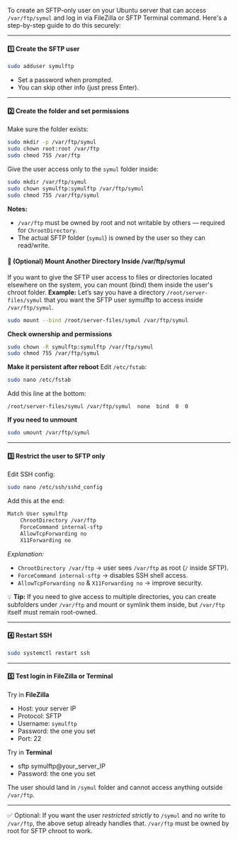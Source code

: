 To create an SFTP-only user on your Ubuntu server that can access `/var/ftp/symul` and log in via FileZilla or SFTP Terminal command. Here's a step-by-step guide to do this securely:

---

#### 1️⃣ Create the SFTP user

```bash
sudo adduser symulftp
```
- Set a password when prompted.
- You can skip other info (just press Enter).

---

#### 2️⃣ Create the folder and set permissions
Make sure the folder exists:

```bash
sudo mkdir -p /var/ftp/symul
sudo chown root:root /var/ftp
sudo chmod 755 /var/ftp
```
Give the user access only to the `symul` folder inside:

```bash
sudo mkdir /var/ftp/symul
sudo chown symulftp:symulftp /var/ftp/symul
sudo chmod 755 /var/ftp/symul
```
**Notes:**

- `/var/ftp` must be owned by root and not writable by others — required for `ChrootDirectory`.
- The actual SFTP folder (`symul`) is owned by the user so they can read/write.


#### 🧩 (Optional) Mount Another Directory Inside /var/ftp/symul
If you want to give the SFTP user access to files or directories located elsewhere on the system, you can mount (bind) them inside the user's chroot folder.
**Example:**
Let’s say you have a directory `/root/server-files/symul` that you want the SFTP user symulftp to access inside `/var/ftp/symul`.
```bash
sudo mount --bind /root/server-files/symul /var/ftp/symul
```
**Check ownership and permissions**
```bash
sudo chown -R symulftp:symulftp /var/ftp/symul
sudo chmod 755 /var/ftp/symul
```

**Make it persistent after reboot**
Edit `/etc/fstab`:
```bash
sudo nano /etc/fstab
```
Add this line at the bottom:
```nano
/root/server-files/symul /var/ftp/symul  none  bind  0  0
```
**If you need to unmount**
```bash
sudo umount /var/ftp/symul
```

---

#### 3️⃣ Restrict the user to SFTP only
Edit SSH config:

```bash
sudo nano /etc/ssh/sshd_config
```
Add this at the end:

```bash
Match User symulftp
    ChrootDirectory /var/ftp
    ForceCommand internal-sftp
    AllowTcpForwarding no
    X11Forwarding no
```
*Explanation:*
- `ChrootDirectory /var/ftp` → user sees `/var/ftp` as root (`/` inside SFTP).
- `ForceCommand internal-sftp` → disables SSH shell access.
- `AllowTcpForwarding no` & `X11Forwarding no` → improve security.

💡 **Tip:** If you need to give access to multiple directories, you can create subfolders under `/var/ftp` and mount or symlink them inside, but `/var/ftp` itself must remain root-owned.

---

#### 4️⃣ Restart SSH

```bash
sudo systemctl restart ssh
```

---

#### 5️⃣ Test login in FileZilla or Terminal
Try in **FileZilla**
- Host: your server IP
- Protocol: SFTP
- Username: `symulftp`
- Password: the one you set
- Port: 22

Try in **Terminal**
- sftp symulftp@your_server_IP
- Password: the one you set


The user should land in `/symul` folder and cannot access anything outside `/var/ftp`.

---

✅ Optional: If you want the user *restricted strictly* to `/symul` and no write to `/var/ftp`, the above setup already handles that. `/var/ftp` must be owned by root for SFTP chroot to work.
